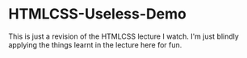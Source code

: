 # HTMLCSS-Useless-Demo

This is just a revision of the HTMLCSS lecture I watch. I'm just blindly applying the things learnt in the lecture here for fun. 
